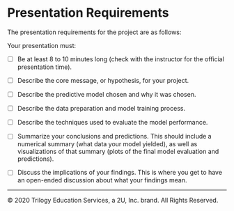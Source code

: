 # Presentation Requirements

The presentation requirements for the project are as follows:

Your presentation must:

* [ ] Be at least 8 to 10 minutes long (check with the instructor for the official presentation time).

* [ ] Describe the core message, or hypothesis, for your project.

* [ ] Describe the predictive model chosen and why it was chosen.

* [ ] Describe the data preparation and model training process.

* [ ] Describe the techniques used to evaluate the model performance.

* [ ] Summarize your conclusions and predictions. This should include a numerical summary (what data your model yielded), as well as visualizations of that summary (plots of the final model evaluation and predictions).

* [ ] Discuss the implications of your findings. This is where you get to have an open-ended discussion about what your findings mean.

---

© 2020 Trilogy Education Services, a 2U, Inc. brand. All Rights Reserved.
